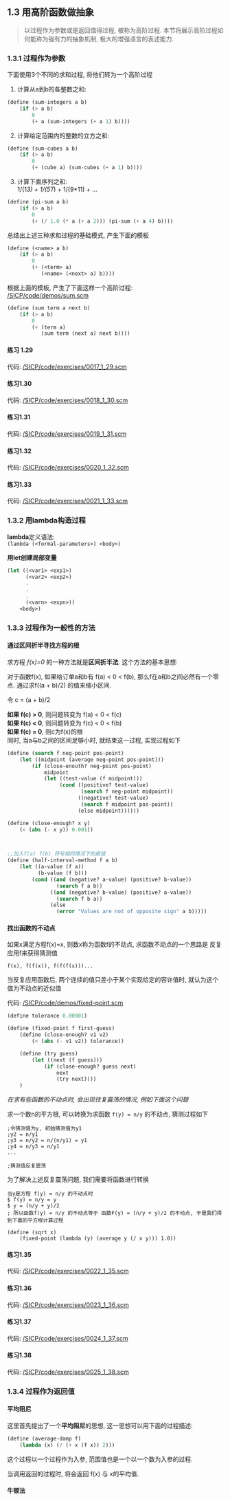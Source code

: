 ## 1.3 用高阶函数做抽象  
> 以过程作为参数或是返回值得过程, 被称为高阶过程. 本节将展示高阶过程如何能称为强有力的抽象机制, 极大的增强语言的表述能力.  

### 1.3.1 过程作为参数  
下面使用3个不同的求和过程, 将他们转为一个高阶过程  

1. 计算从a到b的各整数之和:  
```lisp
(define (sum-integers a b)
	(if (> a b)
		0
		(+ a (sum-integers (+ a 1) b))))
```  

2. 计算给定范围内的整数的立方之和:  
```lisp
(define (sum-cubes a b)
	(if (> a b)
		0
		(+ (cube a) (sum-cubes (+ a 1) b))))
```

3. 计算下面序列之和:  
1/(1*3) + 1/(5*7) + 1/(9*11) + ...  
```lisp
(define (pi-sum a b)
	(if (> a b)
		0
		(+ (/ 1.0 (* a (+ a 2))) (pi-sum (+ a 4) b))))
```  

总结出上述三种求和过程的基础模式, 产生下面的模板  
```lisp
(define (<name> a b)
	(if (> a b)
		0
		(+ (<term> a)
		   (<name> (<next> a) b))))
```  

根据上面的模板, 产生了下面这样一个高阶过程:  
[/SICP/code/demos/sum.scm](#)  
```lisp
(define (sum term a next b)
	(if (> a b)
		0
		(+ (term a)
		   (sum term (next a) next b))))
```  

#### 练习 1.29
代码: [/SICP/code/exercises/0017_1_29.scm](#) 

#### 练习1.30 
代码: [/SICP/code/exercises/0018_1_30.scm](#) 

#### 练习1.31
代码: [/SICP/code/exercises/0019_1_31.scm](#) 

#### 练习1.32
代码: [/SICP/code/exercises/0020_1_32.scm](#) 

#### 练习1.33
代码: [/SICP/code/exercises/0021_1_33.scm](#) 


### 1.3.2 用lambda构造过程  
**lambda**定义语法:  
`(lambda (<formal-parameters>) <body>)`  

**用let创建局部变量**  
```lisp
(let ((<var1> <exp1>)
	  (<var2> <exp2>)
	  .
	  .
	  .
	  (<varn> <expn>))
	<body>)
```

### 1.3.3 过程作为一般性的方法  
#### 通过区间折半寻找方程的根
求方程 *f(x)=0* 的一种方法就是**区间折半法**. 这个方法的基本思想:  

对于函数f(x), 如果给订单a和b有 f(a) < 0 < f(b), 那么f在a和b之间必然有一个零点. 通过求f((a + b)/2) 的值来缩小区间.  

令 c = (a + b)/2  

**如果 f(c) > 0**, 则问题转变为 f(a) < 0 < f(c)  
**如果 f(c) < 0**, 则问题转变为 f(c) < 0 < f(b)  
**如果 f(c) = 0**, 则c为f(x)的根  
同时, 当a与b之间的区间足够小时, 就结束这一过程, 实现过程如下  

```lisp
(define (search f neg-point pos-point)
	(let ((midpoint (average neg-point pos-point)))
		(if (close-enouth? neg-point pos-point)
			midpoint
			(let ((test-value (f midpoint)))
			     (cond ((positive? test-value)
			     		(search f neg-point midpoint))
			           ((negative? test-value)
			           	(search f midpoint pos-point))
			           (else midpoint))))))

(define (close-enough? x y)
	(< (abs (- x y)) 0.001))



;;加入f(a) f(b) 符号相同情况下的报错
(define (half-interval-method f a b)
	(let ((a-value (f a))
		  (b-value (f b)))
		(cond ((and (negative? a-value) (positive? b-value))
				(search f a b))
		      ((and (negative? b-value) (positive? a-value))
		      	(search f b a))
		      (else
		      	(error "Values are not of opposite sign" a b)))))
```

#### 找出函数的不动点
如果x满足方程f(x)=x, 则数x称为函数f的不动点, 求函数不动点的一个思路是 反复应用f来获得猜测值  

`f(x), f(f(x)), f(f(f(x)))...`  

当反复应用函数后, 两个连续的值只差小于某个实现给定的容许值时, 就认为这个值为不动点的近似值  

代码: [/SICP/code/demos/fixed-point.scm](#) 
```lisp
(define tolerance 0.00001)

(define (fixed-point f first-guess)
	(define (close-enough? v1 v2)
		(< (abs (- v1 v2)) tolerance))

	(define (try guess)
		(let ((next (f guess)))
			(if (close-enough? guess next)
				next
				(try next))))
	)
```  

*在求有些函数的不动点时, 会出现往复震荡的情况, 例如下面这个问题*  

求一个数n的平方根, 可以转换为求函数 `f(y) = n/y` 的不动点, 猜测过程如下  
```
;令猜测值为y, 初始猜测值为y1
;y2 = n/y1
;y3 = n/y2 = n/(n/y1) = y1
;y4 = n/y3 = n/y1
...

;猜测值反复震荡
```

为了解决上述反复震荡问题, 我们需要将函数进行转换  
```
当y是方程 f(y) = n/y 的不动点时
$ f(y) = n/y = y
$ y = (n/y + y)/2
; 所以函数f(y) = n/y 的不动点等于 函数F(y) = (n/y + y)/2 的不动点, 于是我们得到下面的平方根计算过程

(define (sqrt x)
	(fixed-point (lambda (y) (average y (/ x y))) 1.0))
```

#### 练习1.35 
代码: [/SICP/code/exercises/0022_1_35.scm](#) 

#### 练习1.36
代码: [/SICP/code/exercises/0023_1_36.scm](#) 

#### 练习1.37
代码: [/SICP/code/exercises/0024_1_37.scm](#) 

#### 练习1.38
代码: [/SICP/code/exercises/0025_1_38.scm](#) 


### 1.3.4 过程作为返回值
#### 平均阻尼
这里首先提出了一个**平均阻尼**的思想, 这一思想可以用下面的过程描述:  

```lisp
(define (average-damp f)
	(lambda (x) (/ (+ x (f x)) 2)))
```
这个过程以一个过程作为入参, 范围值也是一个以一个数为入参的过程.  

当调用返回的过程时, 将会返回 f(x) 与 x的平均值.

#### 牛顿法







